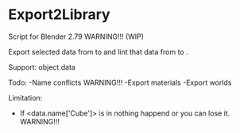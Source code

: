 # Export2Library
Script for Blender 2.79 WARNING!!! (WIP) 

Export selected data from <mainfile> to <libraryfile> and lint that data from <libraryfile> to <mainfile>.

Support:
object.data

Todo:
-Name conflicts WARNING!!!
-Export materials
-Export worlds

Limitation:
- If <data.name['Cube']> is in <libraryfile> nothing happend or you can lose it. WARNING!!!
